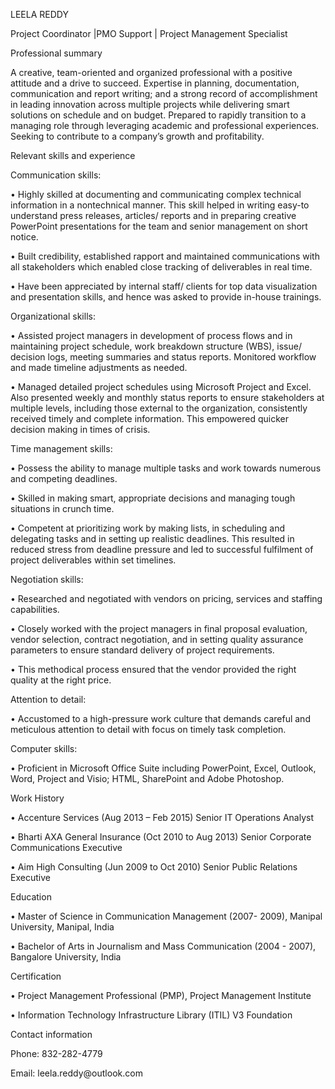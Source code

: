 <p>LEELA REDDY</p>

<p>Project Coordinator |PMO Support | Project Management Specialist</p>

<p>Professional summary</p>

<p>A creative, team-oriented and organized professional with a positive attitude and a drive to succeed. Expertise in planning, documentation, communication and report writing; and a strong record of accomplishment in leading innovation across multiple projects while delivering smart solutions on schedule and on budget. Prepared to rapidly transition to a managing role through leveraging academic and professional experiences. Seeking to contribute to a company’s growth and profitability.   </p>

<p>Relevant skills and experience</p>

<p>Communication skills:</p>

<p>• Highly skilled at documenting and communicating complex technical information in a nontechnical manner. This skill helped in writing easy-to understand press releases, articles/ reports and in preparing creative PowerPoint presentations for the team and senior management on short notice. </p>

<p>• Built credibility, established rapport and maintained communications with all stakeholders which enabled close tracking of deliverables in real time. </p>

<p>• Have been appreciated by internal staff/ clients for top data visualization and presentation skills, and hence was asked to provide in-house trainings.</p>

<p>Organizational skills:</p>

<p>• Assisted project managers in development of process flows and in maintaining project schedule, work breakdown structure (WBS), issue/ decision logs, meeting summaries and status reports. Monitored workflow and made timeline adjustments as needed.</p>

<p>• Managed detailed project schedules using Microsoft Project and Excel. Also presented weekly and monthly status reports to ensure stakeholders at multiple levels, including those external to the organization, consistently received timely and complete information. This empowered quicker decision making in times of crisis.</p>

<p>Time management skills:</p>

<p>• Possess the ability to manage multiple tasks and work towards numerous and competing deadlines.   </p>

<p>• Skilled in making smart, appropriate decisions and managing tough situations in crunch time.  </p>

<p>• Competent at prioritizing work by making lists, in scheduling and delegating tasks and in setting up realistic deadlines. This resulted in reduced stress from deadline pressure and led to successful fulfilment of project deliverables within set timelines.</p>

<p>Negotiation skills:</p>

<p>• Researched and negotiated with vendors on pricing, services and staffing capabilities.  </p>

<p>• Closely worked with the project managers in final proposal evaluation, vendor selection, contract negotiation, and in setting quality assurance parameters to ensure standard delivery of project requirements.</p>

<p>• This methodical process ensured that the vendor provided the right quality at the right price.  </p>

<p>Attention to detail:</p>

<p>• Accustomed to a high-pressure work culture that demands careful and meticulous attention to detail with focus on timely task completion.  </p>

<p>Computer skills:</p>

<p>• Proficient in Microsoft Office Suite including PowerPoint, Excel, Outlook, Word, Project and Visio; HTML, SharePoint and Adobe Photoshop.</p>

<p>Work History</p>

<p>• Accenture Services (Aug 2013 – Feb 2015) Senior IT Operations Analyst </p>

<p>• Bharti AXA General Insurance (Oct 2010 to Aug 2013) Senior Corporate Communications Executive  </p>

<p>• Aim High Consulting (Jun 2009 to Oct 2010) Senior Public Relations Executive</p>

<p>Education</p>

<p>• Master of Science in Communication Management (2007- 2009), Manipal University, Manipal, India </p>

<p>• Bachelor of Arts in Journalism and Mass Communication (2004 - 2007), Bangalore University, India</p>

<p>Certification</p>

<p>• Project Management Professional (PMP), Project Management Institute</p>

<p>• Information Technology Infrastructure Library (ITIL) V3 Foundation</p>

<p>Contact information </p>

<p>Phone: 832-282-4779</p>

<p>Email: leela.reddy@outlook.com</p>
